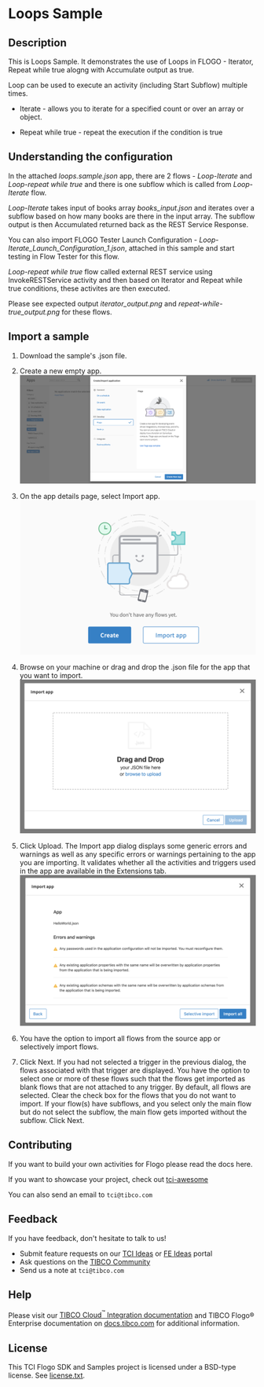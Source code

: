 # Loops Sample


## Description

This is Loops Sample. It demonstrates the use of Loops in FLOGO - Iterator, Repeat while true alogng with Accumulate output as true.

Loop can be used to execute an activity (including Start Subflow) multiple times.

* Iterate -  allows you to iterate for a specified count or over an array or object.

* Repeat while true - repeat the execution if the condition is true


## Understanding the configuration

In the attached *loops.sample.json* app, there are 2 flows - *Loop-Iterate* and *Loop-repeat while true* and there is one subflow which is called from *Loop-Iterate* flow.

*Loop-Iterate* takes input of books array *books_input.json* and iterates over a subflow based on how many books are there in the input array. The subflow output is then Accumulated returned back as the REST Service Response.

You can also import FLOGO Tester Launch Configuration - *Loop-Iterate_Launch_Configuration_1.json*, attached in this sample and start testing in Flow Tester for this flow.

*Loop-repeat while true* flow called external REST service using InvokeRESTService activity and then based on Iterator and Repeat while true conditions, these activites are then executed.

Please see expected output *iterator_output.png* and *repeat-while-true_output.png* for these flows.

## Import a sample

1. Download the sample's .json file.

2. Create a new empty app.
![Create an app](../import-screenshots/2.png)

3. On the app details page, select Import app.
![Select import](../import-screenshots/3.png)

4. Browse on your machine or drag and drop the .json file for the app that you want to import.
![Import your sample](../import-screenshots/4.png)

5. Click Upload. The Import app dialog displays some generic errors and warnings as well as any specific errors or warnings pertaining to the app you are importing. It validates whether all the activities and triggers used in the app are available in the Extensions tab.
![The Import app dialog](../import-screenshots/5.png)

6. You have the option to import all flows from the source app or selectively import flows.

7. Click Next. If you had not selected a trigger in the previous dialog, the flows associated with that trigger are displayed. You have the option to select one or more of these flows such that the flows get imported as blank flows that are not attached to any trigger. By default, all flows are selected. Clear the check box for the flows that you do not want to import. If your flow(s) have subflows, and you select only the main flow but do not select the subflow, the main flow gets imported without the subflow. Click Next.

## Contributing
If you want to build your own activities for Flogo please read the docs here.

If you want to showcase your project, check out [tci-awesome](https://github.com/TIBCOSoftware/tci-awesome)

You can also send an email to `tci@tibco.com`

## Feedback
If you have feedback, don't hesitate to talk to us!

* Submit feature requests on our [TCI Ideas](https://ideas.tibco.com/?project=TCI) or [FE Ideas](https://ideas.tibco.com/?project=FE) portal
* Ask questions on the [TIBCO Community](https://community.tibco.com/answers/product/344006)
* Send us a note at `tci@tibco.com`

## Help

Please visit our [TIBCO Cloud<sup>&trade;</sup> Integration documentation](https://integration.cloud.tibco.com/docs/) and TIBCO Flogo® Enterprise documentation on [docs.tibco.com](https://docs.tibco.com/) for additional information.

## License
This TCI Flogo SDK and Samples project is licensed under a BSD-type license. See [license.txt](license.txt).
